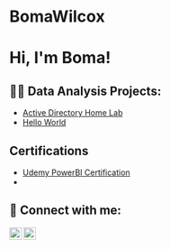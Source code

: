 # BomaWilcox
<h1>Hi, I'm Boma!
<h2>👨‍💻 Data Analysis Projects:</h2>


  - [Active Directory Home Lab](https://github.com)
  - [Hello World](https://github.com)


<h2>Certifications</h2>

- [Udemy PowerBI Certification](https://www.udemy.com/course/the-complete-power-bi-practical-course/?couponCode=ACCAGE0923)
-
<h2> 🤳 Connect with me:</h2>


[<img align="left" alt="Boma Wilcox | LinkedIn" width="22px" src="https://cdn.jsdelivr.net/npm/simple-icons@v3/icons/linkedin.svg" />][linkedin]
[<img align="left" alt="CleverWilcox | Instagram" width="22px" src="https://cdn.jsdelivr.net/npm/simple-icons@v3/icons/instagram.svg" />][instagram]

[twitter]: https://twitter.com/joshmadakor
[youtube]: https://www.youtube.com/c/joshmadakor
[instagram]: https://www.instagram.com/joshmadakor/
[linkedin]: https://linkedin.com/in/joshmadakor

<!--
**joshmadakor1/joshmadakor1** is a ✨ _special_ ✨ repository because its `README.md` (this file) appears on your GitHub profile.

Here are some ideas to get you started:

- 🔭 I’m currently working on ...
- 🌱 I’m currently learning ...
- 👯 I’m looking to collaborate on ...
- 🤔 I’m looking for help with ...
- 💬 Ask me about ...
- 📫 How to reach me: ...
- 😄 Pronouns: ...
- ⚡ Fun fact: ...
-->
